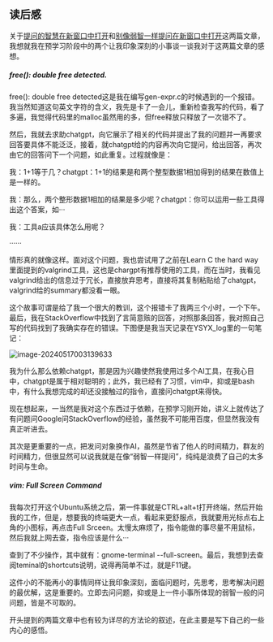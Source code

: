 ## 读后感
关于[提问的智慧在新窗口中打开](https://github.com/ryanhanwu/How-To-Ask-Questions-The-Smart-Way/blob/master/README-zh_CN.md)和[别像弱智一样提问在新窗口中打开](https://github.com/tangx/Stop-Ask-Questions-The-Stupid-Ways/blob/master/README.md)这两篇文章，我想就我在预学习阶段中的两个让我印象深刻的小事谈一谈我对于这两篇文章的感想。

##### free(): double free detected.

free(): double free detected这是我在编写gen-expr.c的时候遇到的一个报错。我当然知道这句英文字符的含义，我先是卡了一会儿，重新检查我写的代码，看了多遍，我觉得代码里的malloc虽然用的多，但free释放只释放了一次错不了。

然后，我就去求助chatgpt，向它展示了相关的代码并提出了我的问题并一再要求回答要具体不能泛泛，接着，就chatgpt给的内容再次向它提问，给出回答，再次由它的回答问下一个问题，如此重复。过程就像是：

我：1+1等于几？chatgpt：1+1的结果是和两个整型数据1相加得到的结果在数值上是一样的。

我：那么，两个整形数据1相加的结果是多少呢？chatgpt：你可以运用一些工具得出这个答案，如···

我：工具a应该具体怎么用呢？

······

情形真的就像这样。面对这个问题，我也尝试用了之前在Learn C the hard way里面提到的valgrind工具，这也是chargpt有推荐使用的工具，而在当时，我看见valgrind给出的信息过于冗长，直接放弃思考，直接将其复制粘贴给了chatgpt，valgrind给的summary都没看一眼。

这个故事可谓是给了我一个很大的教训，这个报错卡了我两三个小时，一个下午。最后，我在StackOverflow中找到了言简意赅的回答，对照那条回答，我对照自己写的代码找到了我确实存在的错误。下图便是我当天记录在YSYX_log里的一句笔记：

![image-20240517003139633](C:\Users\Administrator\AppData\Roaming\Typora\typora-user-images\image-20240517003139633.png)

我为什么那么依赖chatgpt，那是因为兴趣使然我使用过多个AI工具，在我心目中，chatgpt是属于相对聪明的；此外，我已经有了习惯，vim中，抑或是bash中，有什么我想完成的却还没接触过的指令，直接问chatgpt来得快。

现在想起来，一当然是我对这个东西过于依赖，在预学习刚开始，讲义上就传达了有问题问Google问StackOverflow的经验，虽然我不可能用百度，但显然我没有真正听进去。

其次是更重要的一点，把发问对象换作AI，虽然是节省了他人的时间精力，群友的时间精力，但很显然可以说我就是在像“弱智一样提问”，纯纯是浪费了自己的太多时间与生命。

##### vim: Full Screen Command

我每次打开这个Ubuntu系统之后，第一件事就是CTRL+alt+t打开终端，然后开始我的工作，但是，想要我的终端更大一点，看起来更舒服点，我就要用光标点右上角的小图标，再点击Full Srceen。太慢太麻烦了，指令能做的事尽量不用鼠标，然后我就上网去查，指令应该是什么···

查到了不少操作，其中就有：gnome-terminal --full-screen。最后，我想到去查阅teminal的shortcuts说明，说得再简单不过，就是F11键。

这件小的不能再小的事情同样让我印象深刻，面临问题时，先思考，思考解决问题的最优解，这是重要的。立即去问问题，抑或是上一件小事所体现的弱智一般的问问题，皆是不可取的。

开头提到的两篇文章中也有较为详尽的方法论的叙述，在此主要是写下自己的一些内心的感悟。
